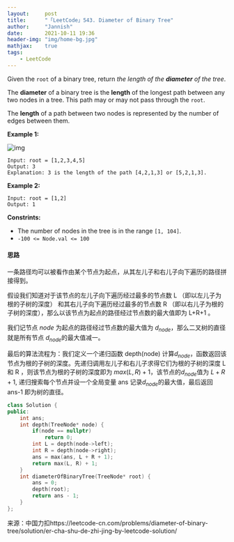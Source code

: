 ```yaml
---
layout:     post
title:      "「LeetCode」543. Diameter of Binary Tree"
author:     "Jannish"
date:       2021-10-11 19:36
header-img: "img/home-bg.jpg"
mathjax:	true
tags:
    - LeetCode
---
```


Given the `root` of a binary tree, return *the length of the **diameter** of the tree*.

The **diameter** of a binary tree is the **length** of the longest path between any two nodes in a tree. This path may or may not pass through the `root`.

The **length** of a path between two nodes is represented by the number of edges between them.

**Example 1:**

![img](https://assets.leetcode.com/uploads/2021/03/06/diamtree.jpg)

```
Input: root = [1,2,3,4,5]
Output: 3
Explanation: 3 is the length of the path [4,2,1,3] or [5,2,1,3].
```

**Example 2:**

```
Input: root = [1,2]
Output: 1
```

**Constrints:**

- The number of nodes in the tree is in the range `[1, 104]`.
- `-100 <= Node.val <= 100`

#### 思路

一条路径均可以被看作由某个节点为起点，从其左儿子和右儿子向下遍历的路径拼接得到。

假设我们知道对于该节点的左儿子向下遍历经过最多的节点数 L （即以左儿子为根的子树的深度） 和其右儿子向下遍历经过最多的节点数 R （即以右儿子为根的子树的深度），那么以该节点为起点的路径经过节点数的最大值即为 L+R+1 。

我们记节点 $node$ 为起点的路径经过节点数的最大值为 $d_{node}$，那么二叉树的直径就是所有节点 $d_{node}$的最大值减一。

最后的算法流程为：我们定义一个递归函数 depth(node) 计算$d_{node}$，函数返回该节点为根的子树的深度。先递归调用左儿子和右儿子求得它们为根的子树的深度 L 和 R ，则该节点为根的子树的深度即为 $max(L,R)+1$，该节点的$d_{node}$值为 $L+R+1$,  递归搜索每个节点并设一个全局变量 ans 记录$d_{node}$的最大值，最后返回 ans-1 即为树的直径。

```c++
class Solution {
public:
    int ans;
    int depth(TreeNode* node) {
        if(node == nullptr)
            return 0;
        int L = depth(node->left);
        int R = depth(node->right);
        ans = max(ans, L + R + 1);
        return max(L, R) + 1;
    }
    int diameterOfBinaryTree(TreeNode* root) {
        ans = 0;
        depth(root);
        return ans - 1;
    }
};
```

来源：中国力扣https://leetcode-cn.com/problems/diameter-of-binary-tree/solution/er-cha-shu-de-zhi-jing-by-leetcode-solution/

